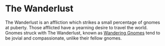 # The Wanderlust

The Wanderlust is an affliction which strikes a small percentage of gnomes at puberty.
Those afflicted have a yearning desire to travel the world.
Gnomes struck with The Wanderlust, known as [Wandering Gnomes](#22.04) tend to be jovial and compassionate, unlike their fellow gnomes.
